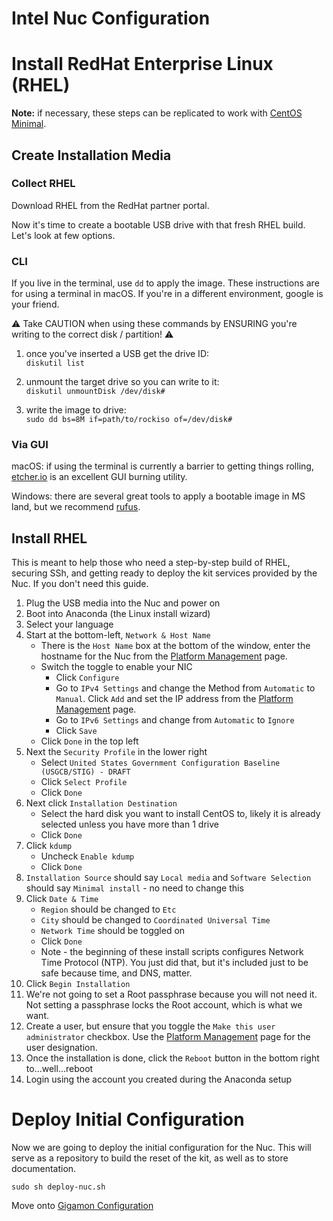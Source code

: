 # Intel Nuc Configuration

# Install RedHat Enterprise Linux (RHEL)
**Note:** if necessary, these steps can be replicated to work with [CentOS Minimal](http://mirror.mobap.edu/centos/7.5.1804/isos/x86_64/CentOS-7-x86_64-Minimal-1804.iso).

## Create Installation Media

### Collect RHEL

Download RHEL from the RedHat partner portal.

Now it's time to create a bootable USB drive with that fresh RHEL build.  Let's look at few options.   

### CLI

If you live in the terminal, use `dd` to apply the image.  These instructions are for using a terminal in macOS.  If you're in a different environment, google is your friend.  

:warning: Take CAUTION when using these commands by ENSURING you're writing to the correct disk / partition! :warning:

1. once you've inserted a USB get the drive ID:  
`diskutil list`  

2. unmount the target drive so you can write to it:  
`diskutil unmountDisk /dev/disk#`  

3. write the image to drive:  
`sudo dd bs=8M if=path/to/rockiso of=/dev/disk#`  

### Via GUI

macOS:  if using the terminal is currently a barrier to getting things rolling, [etcher.io](http://etcher.io) is an excellent GUI burning utility.  

Windows:  there are several great tools to apply a bootable image in MS land, but we recommend [rufus](https://rufus.akeo.ie/).  

## Install RHEL
This is meant to help those who need a step-by-step build of RHEL, securing SSh, and getting ready to deploy the kit services provided by the Nuc. If you don't need this guide.
1. Plug the USB media into the Nuc and power on
1. Boot into Anaconda (the Linux install wizard)
1. Select your language
1. Start at the bottom-left, `Network & Host Name`
    - There is the `Host Name` box at the bottom of the window, enter the hostname for the Nuc from the [Platform Management](../platform-management.md) page.
    - Switch the toggle to enable your NIC
      - Click `Configure`
      - Go to `IPv4 Settings` and change the Method from `Automatic` to `Manual`. Click `Add` and set the IP address from the [Platform Management](../platform-management.md) page.
      - Go to `IPv6 Settings` and change from `Automatic` to `Ignore`
      - Click `Save`
    - Click `Done` in the top left
1. Next the `Security Profile` in the lower right
    - Select `United States Government Configuration Baseline (USGCB/STIG) - DRAFT`
    - Click `Select Profile`
    - Click `Done`
1. Next click `Installation Destination`
    - Select the hard disk you want to install CentOS to, likely it is already selected unless you have more than 1 drive
    - Click `Done`
1. Click `kdump`
    - Uncheck `Enable kdump`
    - Click `Done`
1. `Installation Source` should say `Local media` and `Software Selection` should say `Minimal install` - no need to change this
1. Click `Date & Time`
    - `Region` should be changed to `Etc`
    - `City` should be changed to `Coordinated Universal Time`
    - `Network Time` should be toggled on
    - Click `Done`
    - Note - the beginning of these install scripts configures Network Time Protocol (NTP). You just did that, but it's included just to be safe because time, and DNS, matter.
1. Click `Begin Installation`
1. We're not going to set a Root passphrase because you will not need it. Not setting a passphrase locks the Root account, which is what we want.
1. Create a user, but ensure that you toggle the `Make this user administrator` checkbox. Use the [Platform Management](../platform-management.md) page for the user designation.
1. Once the installation is done, click the `Reboot` button in the bottom right to...well...reboot
1. Login using the account you created during the Anaconda setup

# Deploy Initial Configuration
Now we are going to deploy the initial configuration for the Nuc. This will serve as a repository to build the reset of the kit, as well as to store documentation.

```
sudo sh deploy-nuc.sh
```

Move onto [Gigamon Configuration](../gigamon/gigamon-configuration.md)
